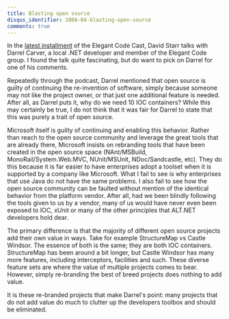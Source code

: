 ```yaml
---
title: Blasting open source
disqus_identifier: 2008-04-blasting-open-source
comments: true
---
```


In the [latest installment][1] of the Elegant Code Cast, David Starr talks with Darrel Carver, a local .NET developer and member of the Elegant Code group. I found the talk quite fascinating, but do want to pick on Darrel for one of his comments.

Repeatedly through the podcast, Darrel mentioned that open source is guilty of continuing the re-invention of software, simply because someone may not like the project owner, or that just one additional feature is needed. After all, as Darrel puts it, why do we need 10 IOC containers? While this may certainly be true, I do not think that it was fair for Darrel to state that this was purely a trait of open source.

Microsoft itself is guilty of continuing and enabling this behavior. Rather than reach to the open source community and leverage the great tools that are already there, Microsoft insists on rebranding tools that have been created in the open source space (NAnt/MSBuild, MonoRail/System.Web.MVC, NUnit/MSUnit, NDoc/Sandcastle, etc). They do this because it is far easier to have enterprises adopt a toolset when it is supported by a company like Microsoft. What I fail to see is why enterprises that use Java do not have the same problems. I also fail to see how the open source community can be faulted without mention of the identical behavior from the platform vendor. After all, had we been blindly following the tools given to us by a vendor, many of us would have never even been exposed to IOC, xUnit or many of the other principles that ALT.NET developers hold dear.

The primary difference is that the majority of different open source projects add their own value in ways. Take for example StructureMap vs Castle Windsor. The essence of both is the same; they are both IOC containers. StructureMap has been around a bit longer, but Castle Windsor has many more features, including interceptors, facilities and such. These diverse feature sets are where the value of multiple projects comes to bear. However, simply re-branding the best of breed projects does nothing to add value. 

It is these re-branded projects that make Darrel's point: many projects that do not add value do much to clutter up the developers toolbox and should be eliminated.

[1]: http://elegantcode.com/cast/archives/8
